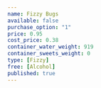 ```yaml
---
name: Fizzy Bugs
available: false
purchase_option: "1"
price: 0.95
cost_price: 0.38
container_water_weight: 919
container_sweets_weight: 0
type: [Fizzy]
free: [Alcohol]
published: true
---
```


